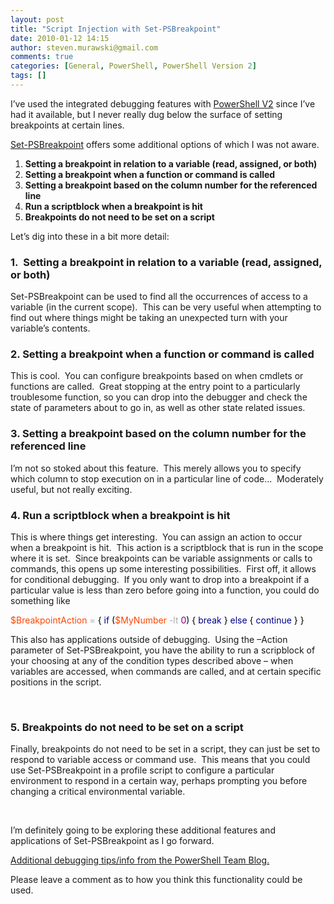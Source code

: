 ```yaml
---
layout: post
title: "Script Injection with Set-PSBreakpoint"
date: 2010-01-12 14:15
author: steven.murawski@gmail.com
comments: true
categories: [General, PowerShell, PowerShell Version 2]
tags: []
---
```



I’ve used the integrated debugging features with <a href="http://support.microsoft.com/kb/968929" target="_blank">PowerShell V2</a> since I’ve had it available, but I never really dug below the surface of setting breakpoints at certain lines.



<a href="http://technet.microsoft.com/en-us/library/dd315264.aspx" target="_blank">Set-PSBreakpoint</a> offers some additional options of which I was not aware.



1.  **Setting a breakpoint in relation to a variable (read, assigned, or both)** 
2.  **Setting a breakpoint when a function or command is called** 
3.  **Setting a breakpoint based on the column number for the referenced line** 
4.  **Run a scriptblock when a breakpoint is hit** 
5.  **Breakpoints do not need to be set on a script** 


Let’s dig into these in a bit more detail:



### 1.  Setting a breakpoint in relation to a variable (read, assigned, or both)




Set-PSBreakpoint can be used to find all the occurrences of access to a variable (in the current scope).  This can be very useful when attempting to find out where things might be taking an unexpected turn with your variable’s contents.



### 2. Setting a breakpoint when a function or command is called




This is cool.  You can configure breakpoints based on when cmdlets or functions are called.  Great stopping at the entry point to a particularly troublesome function, so you can drop into the debugger and check the state of parameters about to go in, as well as other state related issues.



### 3. Setting a breakpoint based on the column number for the referenced line




I’m not so stoked about this feature.  This merely allows you to specify which column to stop execution on in a particular line of code…  Moderately useful, but not really exciting.



### 4. Run a scriptblock when a breakpoint is hit




This is where things get interesting.  You can assign an action to occur when a breakpoint is hit.  This action is a scriptblock that is run in the scope where it is set.  Since breakpoints can be variable assignments or calls to commands, this opens up some interesting possibilities.  First off, it allows for conditional debugging.  If you only want to drop into a breakpoint if a particular value is less than zero before going into a function, you could do something like



<span style="color: #ff4500">$BreakpointAction</span> <span style="color: #a9a9a9">=</span> <span style="color: #000000">{</span>    <span style="color: #00008b">if</span> <span style="color: #000000">(</span><span style="color: #ff4500">$MyNumber</span> <span style="color: #a9a9a9">-lt</span> <span style="color: #800080">0</span><span style="color: #000000">)</span>
    <span style="color: #000000">{</span>
        <span style="color: #00008b">break</span>
    <span style="color: #000000">}</span>
    <span style="color: #00008b">else</span>
    <span style="color: #000000">{</span>
        <span style="color: #00008b">continue</span>
    <span style="color: #000000">}</span>
<span style="color: #000000">}</span>



This also has applications outside of debugging.  Using the –Action parameter of Set-PSBreakpoint, you have the ability to run a scripblock of your choosing at any of the condition types described above – when variables are accessed, when commands are called, and at certain specific positions in the script.



 



### 5. Breakpoints do not need to be set on a script




Finally, breakpoints do not need to be set in a script, they can just be set to respond to variable access or command use.  This means that you could use Set-PSBreakpoint in a profile script to configure a particular environment to respond in a certain way, perhaps prompting you before changing a critical environmental variable.



 



I’m definitely going to be exploring these additional features and applications of Set-PSBreakpoint as I go forward. 



<a href="http://blogs.msdn.com/powershell/archive/2009/07/13/advanced-debugging-in-powershell.aspx" target="_blank">Additional debugging tips/info from the PowerShell Team Blog.</a>



Please leave a comment as to how you think this functionality could be used.

